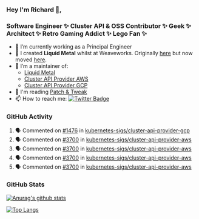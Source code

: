 ### Hey I'm Richard 👋, 

<h3 align="left">Software Engineer ✨ Cluster API & OSS Contributor ✨ Geek ✨ Architect ✨ Retro Gaming Addict ✨ Lego Fan ✨</h3>

- 🔭 I’m currently working as a Principal Engineer
- 📯 I created **Liquid Metal** whilst at Weaveworks. Originally [here](https://github.com/weaveworks-liquidmetal) but now moved [here](https://github.com/liquidmetal-dev).
- 👯 I’m a maintainer of:
  -  [Liquid Metal](https://github.com/liquidmetal-dev)
  -  [Cluster API Provider AWS](https://github.com/kubernetes-sigs/cluster-api-provider-aws)
  -  [Cluster API Provider GCP](https://github.com/kubernetes-sigs/cluster-api-provider-gcp)
- 💬 I'm reading [Patch & Tweak](https://bjooks.com/products/patch-tweak-exploring-modular-synthesis)
- 📫 How to reach me: [![Twitter Badge](https://img.shields.io/badge/-@fruit_case-00acee?style=flat&logo=Twitter&logoColor=white)](https://twitter.com/intent/follow?screen_name=fruit_case "Follow on Twitter")

### GitHub Activity 

<!--START_SECTION:activity-->
1. 🗣 Commented on [#1476](https://github.com/kubernetes-sigs/cluster-api-provider-gcp/pull/1476#issuecomment-2886979007) in [kubernetes-sigs/cluster-api-provider-gcp](https://github.com/kubernetes-sigs/cluster-api-provider-gcp)
2. 🗣 Commented on [#3700](https://github.com/kubernetes-sigs/cluster-api-provider-aws/issues/3700#issuecomment-2886972413) in [kubernetes-sigs/cluster-api-provider-aws](https://github.com/kubernetes-sigs/cluster-api-provider-aws)
3. 🗣 Commented on [#3700](https://github.com/kubernetes-sigs/cluster-api-provider-aws/issues/3700#issuecomment-2886825823) in [kubernetes-sigs/cluster-api-provider-aws](https://github.com/kubernetes-sigs/cluster-api-provider-aws)
4. 🗣 Commented on [#3700](https://github.com/kubernetes-sigs/cluster-api-provider-aws/issues/3700#issuecomment-2886781223) in [kubernetes-sigs/cluster-api-provider-aws](https://github.com/kubernetes-sigs/cluster-api-provider-aws)
5. 🗣 Commented on [#3700](https://github.com/kubernetes-sigs/cluster-api-provider-aws/issues/3700#issuecomment-2886779574) in [kubernetes-sigs/cluster-api-provider-aws](https://github.com/kubernetes-sigs/cluster-api-provider-aws)
<!--END_SECTION:activity-->

### GitHub Stats

[![Anurag's github stats](https://github-readme-stats.vercel.app/api?username=richardcase&count_private=true&show_icons=true)](https://github.com/anuraghazra/github-readme-stats)

[![Top Langs](https://github-readme-stats.vercel.app/api/top-langs/?username=richardcase&hide=html&layout=compact)](https://github.com/anuraghazra/github-readme-stats)
